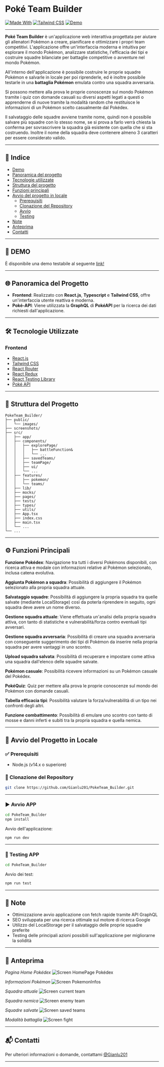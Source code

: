 # Poké Team Builder

[![Made With](https://img.shields.io/badge/Made%20with-React-blue)](https://github.com/Gianlu201/Klicko)
[![Tailwind CSS](https://img.shields.io/badge/Styled%20with-Tailwind%20CSS-38B2AC)](https://tailwindcss.com/)
[![Demo](https://img.shields.io/badge/Demo-Click_Me-ff0000)](https://poke-team-builder-eight.vercel.app/)

---

**Poké Team Builder** è un'applicazione web interattiva progettata per aiutare gli allenatori Pokémon a creare, pianificare e ottimizzare i propri team competitivi. L'applicazione offre un'interfaccia moderna e intuitiva per esplorare il mondo Pokémon, analizzare statistiche, l'efficacia dei tipi e costruire squadre bilanciate per battaglie competitive o avventure nel mondo Pokémon.

All'interno dell'applicazione è possibile costruire le proprie squadre Pokémon e salvarle in locale per poi riprenderle, ed è inoltre possibile testarle in una **battaglia Pokémon** emulata contro una squadra avversaria.

Si possono mettere alla prova le proprie conoscenze sul mondo Pokémon tramite i quiz con domande casuali su diversi aspetti legati a questi o apprenderne di nuove tramite la modalità random che restituisce le informazioni di un Pokémon scelto casualmente dal Pokédex.

Il salvataggio delle squadre avviene tramite nome, quindi non è possibile salvare più squadre con lo stesso nome, se si prova a farlo verrà chiesta la conferma per sovrascrivere la squadra già esistente con quella che si sta costruendo. Inoltre il nome della squadra deve contenere almeno 3 caratteri per essere considerato valido.

---

## 🧭 Indice

- [Demo](#-demo)
- [Panoramica del progetto](#-panoramica-del-progetto)
- [Tecnologie utilizzate](#%EF%B8%8F-tecnologie-utilizzate)
- [Struttura del progetto](#-struttura-del-progetto)
- [Funzioni principali](#%EF%B8%8F-funzioni-principali)
- [Avvio del progetto in locale](#-avvio-del-progetto-in-locale)
  - [Prerequisiti](#-prerequisiti)
  - [Clonazione del Repository](#-clonazione-del-repository)
  - [Avvio](#%EF%B8%8F-avvio-frontend)
  - [Testing](#%EF%B8%8F-avvio-backend)
- [Note](#-note)
- [Anteprima](#-anteprima)
- [Contatti](#-contatti)

---

## 👀 DEMO

È disponibile una demo testabile al seguente [link!](https://poke-team-builder-eight.vercel.app/)

---

## 🌐 Panoramica del Progetto

- **Frontend**: Realizzato con **React.js**, **Typescript** e **Tailwind CSS**, offre un'interfaccia utente reattiva e moderna.
- **Poké-API**: Viene utilizzata la **GraphQL** di **PokéAPI** per la ricerca dei dati richiesti dall'applicazione.

---

## 🛠️ Tecnologie Utilizzate

### Frontend

- [React.js](https://reactjs.org/)
- [Tailwind CSS](https://tailwindcss.com/)
- [React Router](https://reactrouter.com/)
- [React Redux](https://react-redux.js.org/)
- [React Testing Library](https://testing-library.com/docs/react-testing-library/intro/)
- [Poké API](https://pokeapi.co/docs/graphql)

---

## 📂 Struttura del Progetto

```
PokeTeam_Builder/
├── public/
│   └── images/
├── screenshots/
├── src/
│   ├── app/
│   ├── components/
│   │   ├── explorePage/
│   │   │   ├── battleFunction&
│   │   │   └── ...
│   │   ├── savedTeams/
│   │   ├── teamPage/
│   │   ├── ui/
│   │   └── ...
│   ├── features/
│   │   ├── pokemon/
│   │   └── teams/
│   ├── lib/
│   ├── mocks/
│   ├── pages/
│   ├── tests/
│   ├── types/
│   ├── utils/
│   ├── App.tsx
│   ├── index.css
│   ├── main.tsx
│   └── ...
└── ...
```

---

## ⚙️ Funzioni Principali

**Funzione Pokédex**: Navigazione tra tutti i diversi Pokémons disponibili, con ricerca attiva e modale con informazioni relative al Pokémon selezionato, inclusa catena evolutiva.

**Aggiunta Pokémon a squadra**: Possibilità di aggiungere il Pokémon selezionato alla propria squadra attuale.

**Salvataggio squadre**: Possibilità di aggiungere la propria squadra tra quelle salvate (mediante LocalStorage) così da poterla riprendere in seguito, ogni squadra deve avere un nome diverso.

**Gestione squadra attuale**: Viene effettuata un'analisi della propria squadra attiva, con tanto di statistiche e vulnerabilità/forza contro eventuali tipi avversari.

**Gestione squadra avversaria**: Possibilità di creare una squadra avversaria con conseguente suggerimento dei tipi di Pokémon da inserire nella propria squadra per avere vantaggi in uno scontro.

**Upload squadra salvata**: Possibilità di recuperare e impostare come attiva una squadra dall'elenco delle squadre salvate.

**Pokémon casuale**: Possibilità ricevere informazioni su un Pokémon casuale del Pokédex.

**PokéQuiz**: Quiz per mettere alla prova le proprie conoscenze sul mondo dei Pokémon con domande casuali.

**Tabella efficacia tipi**: Possibilità valutare la forza/vulnerabilità di un tipo nei confronti degli altri.

**Funzione combattimento**: Possibilità di emulare uno scontro con tanto di mosse e danni inferti e subiti tra la propria squadra e quella nemica.

---

## 🚀 Avvio del Progetto in Locale

### ✅ Prerequisiti

- Node.js (v14.x o superiore)

### 🔄 Clonazione del Repository

```bash
git clone https://github.com/Gianlu201/PokeTeam_Builder.git
```

---

### ▶️ Avvio APP

```bash
cd PokeTeam_Builder
npm install
```

Avvio dell'applicazione:

```bash
npm run dev
```

---

### 🧪 Testing APP

```bash
cd PokeTeam_Builder
```

Avvio dei test:

```bash
npm run test
```

---

## 💯 Note

- Ottimizzazione avvio applicazione con fetch rapide tramite API GraphQL
- SEO sviluppata per una ricerca ottimale sul motore di ricerca Google
- Utilizzo del LocalStorage per il salvataggio delle proprie squadre preferite
- Testing delle principali azioni possibili sull'applicazione per migliorarne la solidità

---

## 📸 Anteprima

_Pagina Home Pokédex_
![Screen HomePage Pokédex](screenshots/pokedexHome.jpg)

_Informazioni Pokémon_
![Screen PokemonInfos](screenshots/pokeInfos.jpg)

_Squadra attuale_
![Screen current team](screenshots/currentTeam.jpg)

_Squadra nemica_
![Screen enemy team](screenshots/enemyTeam.jpg)

_Squadre salvate_
![Screen saved teams](screenshots/savedTeams.jpg)

_Modalità battaglia_
![Screen fight](screenshots/fightMode.jpg)

---

## 📬 Contatti

Per ulteriori informazioni o domande, contattami [@Gianlu201](https://github.com/Gianlu201)

---

